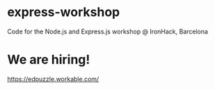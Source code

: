# express-workshop
Code for the Node.js and Express.js workshop @ IronHack, Barcelona

# We are hiring!
https://edpuzzle.workable.com/
